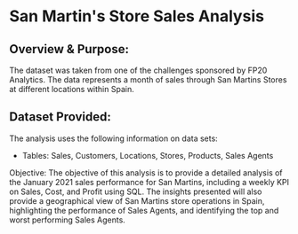 # San Martin's Store Sales Analysis
## Overview & Purpose:
The dataset was taken from one of the challenges sponsored by FP20 Analytics. The data represents a month of sales through San Martins Stores at different locations within Spain.

## Dataset Provided:
The analysis uses the following information on data sets:

- Tables: Sales, Customers, Locations, Stores, Products, Sales Agents

Objective:
The objective of this analysis is to provide a detailed analysis of the January 2021 sales performance for San Martins, including a weekly KPI on Sales, Cost, and Profit using SQL. The insights presented will also provide a geographical view of San Martins store operations in Spain, highlighting the performance of Sales Agents, and identifying the top and worst performing Sales Agents.
